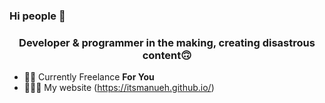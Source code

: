 ### Hi people 👋

<h3 align="center">Developer & programmer in the making, creating disastrous content🙃</h3>

- 👦🏽 Currently Freelance **For You**
- 👨🏽‍💻 My website (https://itsmanueh.github.io/)
